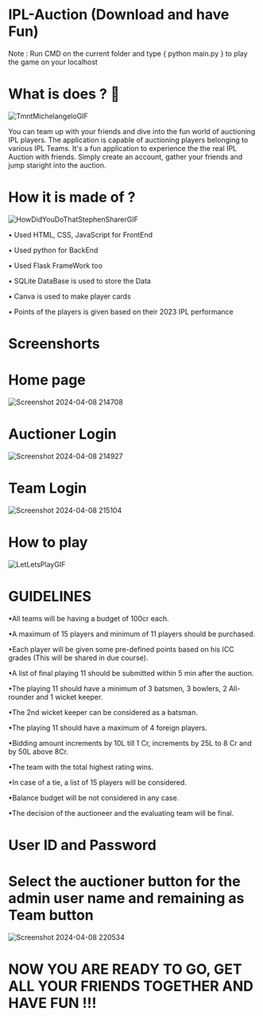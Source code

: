 # IPL-Auction  (Download and have Fun)
Note :  Run CMD on the current folder and type { python main.py } to play the game on your localhost 

# What is does ? 🤔
![TmntMichelangeloGIF](https://github.com/admin-aman/IPL-Auction/assets/105372574/a8dd20e1-c903-4736-9dce-785d242b7b11)


You can team up with your friends and dive into the fun world of auctioning IPL players. The application is capable of auctioning players belonging to various IPL Teams. It's a fun application to experience the the real IPL Auction with friends. Simply create an account, gather your friends and jump staright into the auction.

# How it is made of ? 
![HowDidYouDoThatStephenSharerGIF](https://github.com/admin-aman/IPL-Auction/assets/105372574/8f2d7b8f-4bf3-40dd-8591-bb606004d9c7)

• Used HTML, CSS, JavaScript for FrontEnd

• Used python for BackEnd

• Used Flask FrameWork too

• SQLite DataBase is used to store the Data

• Canva is used to make player cards

• Points of the players is given based on their 2023 IPL performance

# Screenshorts

# Home page
![Screenshot 2024-04-08 214708](https://github.com/admin-aman/IPL-Auction/assets/105372574/090fc2d8-6d32-4a02-a714-22511acf2401)

# Auctioner Login
![Screenshot 2024-04-08 214927](https://github.com/admin-aman/IPL-Auction/assets/105372574/9224e755-f8ad-4b13-b857-bb6b02d7b153)

# Team Login
![Screenshot 2024-04-08 215104](https://github.com/admin-aman/IPL-Auction/assets/105372574/d72490ba-b0fd-44f9-a737-56fa43c5cb18)


# How to play 
![LetLetsPlayGIF](https://github.com/admin-aman/IPL-Auction/assets/105372574/8a05df2b-b2c9-4f59-8ed9-4c74802ce344)

# GUIDELINES

•All teams will be having a budget of 100cr each.

•A maximum of 15 players and minimum of 11 players should be purchased.

•Each player will be given some pre-defined points based on his ICC grades (This will be shared in due course). 

•A list of final playing 11 should be submitted within 5 min after the auction.

•The playing 11 should have a minimum of 3 batsmen, 3 bowlers, 2 All-rounder and 1 wicket keeper.

•The 2nd wicket keeper can be considered as a batsman.

•The playing 11 should have a maximum of 4 foreign players.

•Bidding amount increments by 10L till 1 Cr, increments by 25L to 8 Cr and by 50L above 8Cr.

•The team with the total highest rating wins.

•In case of a tie, a list of 15 players will be considered.

•Balance budget will be not considered in any case.

•The decision of the auctioneer and the evaluating team will be final.

# User ID and Password

# Select the auctioner button for the admin user name and remaining as Team button

![Screenshot 2024-04-08 220534](https://github.com/admin-aman/IPL-Auction/assets/105372574/9752cad3-5971-4431-b58f-cb8b32f6bffe)

# NOW YOU ARE READY TO GO, GET ALL YOUR FRIENDS TOGETHER AND HAVE FUN !!!
